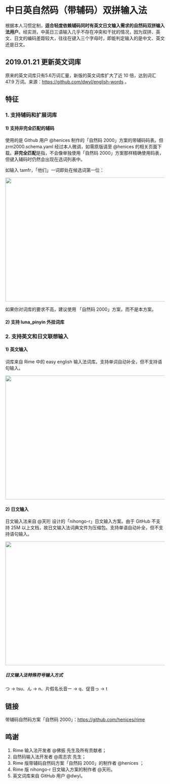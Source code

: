 # 中日英自然码（带辅码）双拼输入法

根据本人习惯定制，**适合轻度依赖辅码同时有英文日文输入需求的自然码双拼输入法用户**。经实测，中英日三语输入几乎不存在冲突和干扰的情况，因为双拼、英文、日文的编码差距较大，往往在键入三个字母时，即能判定输入的是中文、英文还是日文。

## 2019.01.21 更新英文词库

原来的英文词库只有5.6万词汇量，新版的英文词库扩大了近 10 倍，达到词汇 47.9 万词。来源：https://github.com/dwyl/english-words 。

## 特征

### 1. 支持辅码和扩展词库

#### 1) 支持**非完全匹配**的辅码

使用的是 Github 用户 @henices 制作的「自然码 2000」方案的带辅码码表。但 zrm2000.schema.yaml 经过本人微调，如需原版请至 @henices 的相关页面下载。**非完全匹配**是指，不会像单独使用「自然码 2000」方案那样精确使用码表，但键入辅码时仍然会出现在选词列表中。

如输入 tamfr，「他们」一词即处在候选词第一位：

<img width="528" height="390" src="https://raw.githubusercontent.com/lippmann/lrime/master/Samples%20screenshots/%E5%B8%A6%E8%BE%85%E7%A0%81%E8%87%AA%E7%84%B6%E7%A0%81%E7%A4%BA%E4%BE%8B.png"/>

如果你对词库的要求不高，建议使用 「自然码 2000」方案，而不是本方案。
  
#### 2) 支持 luna_pinyin 外挂词库

### 2. 支持英文和日文联想输入

#### 1) 英文输入

词库来自 Rime 中的 easy english 输入法词库。支持单词自动补全，但不支持语句输入。

<img width="528" height="390" src="https://raw.githubusercontent.com/lippmann/lrime/master/Samples%20screenshots/%E8%8B%B1%E6%96%87%E8%81%94%E6%83%B3%E8%BE%93%E5%85%A5%E6%B3%95%E7%A4%BA%E4%BE%8B.png"/>

#### 2) 日文输入

日文输入法来自 @天珩 设计的「nihongo-r」日文输入方案。由于 GitHub 不支持 25M 以上文档，故日文输入法词典文件为压缩包。支持单语自动补全，但不支持语句输入。

<img width="528" height="390" src="https://raw.githubusercontent.com/lippmann/lrime/master/Samples%20screenshots/%E6%97%A5%E6%96%87%E8%81%94%E6%83%B3%E8%BE%93%E5%85%A5%E6%B3%95%E7%A4%BA%E4%BE%8B.png"/>

##### 日文输入法特殊符号输入方式

つ → tsu、ん → n、片假名长音ー → q、促音っ → t


## 链接

带辅码自然码方案「自然码 2000」：https://github.com/henices/rime


## 鸣谢

1. Rime 输入法开发者 @佛振 先生及所有贡献者；
2. 自然码输入法开发者 @周志农 先生；
3. Rime 版带辅码自然码方案「自然码 2000」的制作者 @henices ；
4. Rime 版 nihongo-r 日文输入方案的制作者 @天珩。
5. 英文词库来自 GitHub 用户 @dwyl。
